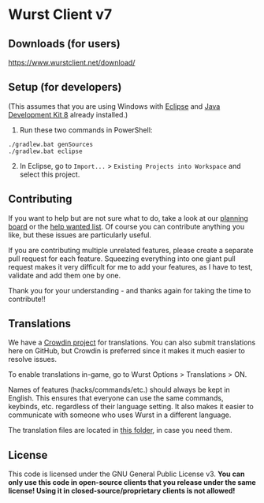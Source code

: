 # Wurst Client v7

## Downloads (for users)

https://www.wurstclient.net/download/

## Setup (for developers)

(This assumes that you are using Windows with [Eclipse](https://www.eclipse.org/downloads/) and [Java Development Kit 8](https://adoptium.net/?variant=openjdk8&jvmVariant=hotspot) already installed.)

1. Run these two commands in PowerShell:

```
./gradlew.bat genSources
./gradlew.bat eclipse
```

2. In Eclipse, go to `Import...` > `Existing Projects into Workspace` and select this project.

## Contributing

If you want to help but are not sure what to do, take a look at our [planning board](https://github.com/orgs/Wurst-Imperium/projects/5/views/1) or the [help wanted list](https://github.com/Wurst-Imperium/Wurst7/issues?q=is%3Aissue+is%3Aopen+label%3A%22help+wanted%22). Of course you can contribute anything you like, but these issues are particularly useful.

If you are contributing multiple unrelated features, please create a separate pull request for each feature. Squeezing everything into one giant pull request makes it very difficult for me to add your features, as I have to test, validate and add them one by one.

Thank you for your understanding - and thanks again for taking the time to contribute!!

## Translations

We have a [Crowdin project](https://crowdin.com/project/wurst7) for translations. You can also submit translations here on GitHub, but Crowdin is preferred since it makes it much easier to resolve issues.

To enable translations in-game, go to Wurst Options > Translations > ON.

Names of features (hacks/commands/etc.) should always be kept in English. This ensures that everyone can use the same commands, keybinds, etc. regardless of their language setting. It also makes it easier to communicate with someone who uses Wurst in a different language.

The translation files are located in [this folder](https://github.com/Wurst-Imperium/Wurst7/tree/master/src/main/resources/assets/wurst/lang), in case you need them.

## License

This code is licensed under the GNU General Public License v3. **You can only use this code in open-source clients that you release under the same license! Using it in closed-source/proprietary clients is not allowed!**
